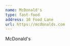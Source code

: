 ```yaml
---
name: McDonald's
type: fast-food
address: 10 Food Lane
url: https://mcdonalds.com
---
```

McDonald's
